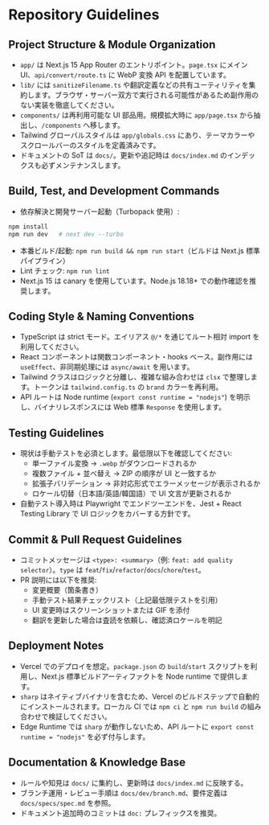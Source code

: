# Repository Guidelines

## Project Structure & Module Organization
- `app/` は Next.js 15 App Router のエントリポイント。`page.tsx` にメイン UI、`api/convert/route.ts` に WebP 変換 API を配置しています。
- `lib/` には `sanitizeFilename.ts` や翻訳定義などの共有ユーティリティを集約します。ブラウザ・サーバー双方で実行される可能性があるため副作用のない実装を徹底してください。
- `components/` は再利用可能な UI 部品用。規模拡大時に `app/page.tsx` から抽出し、`/components` へ移します。
- Tailwind グローバルスタイルは `app/globals.css` にあり、テーマカラーやスクロールバーのスタイルを定義済みです。
- ドキュメントの SoT は `docs/`。更新や追記時は `docs/index.md` のインデックスも必ずメンテナンスします。

## Build, Test, and Development Commands
- 依存解決と開発サーバー起動（Turbopack 使用）:
```bash
npm install
npm run dev   # next dev --turbo
```
- 本番ビルド/起動: `npm run build && npm run start`（ビルドは Next.js 標準パイプライン）
- Lint チェック: `npm run lint`
- Next.js 15 は canary を使用しています。Node.js 18.18+ での動作確認を推奨します。

## Coding Style & Naming Conventions
- TypeScript は strict モード。エイリアス `@/*` を通じてルート相対 import を利用してください。
- React コンポーネントは関数コンポーネント・hooks ベース。副作用には `useEffect`、非同期処理には `async/await` を用います。
- Tailwind クラスはロジックと分離し、複雑な組み合わせは `clsx` で整理します。トークンは `tailwind.config.ts` の `brand` カラーを再利用。
- API ルートは Node runtime (`export const runtime = "nodejs"`) を明示し、バイナリレスポンスには Web 標準 `Response` を使用します。

## Testing Guidelines
- 現状は手動テストを必須とします。最低限以下を確認してください:
  - 単一ファイル変換 → `.webp` がダウンロードされるか
  - 複数ファイル + 並べ替え → ZIP の順序が UI と一致するか
  - 拡張子バリデーション → 非対応形式でエラーメッセージが表示されるか
  - ロケール切替（日本語/英語/韓国語）で UI 文言が更新されるか
- 自動テスト導入時は Playwright でエンドツーエンドを、Jest + React Testing Library で UI ロジックをカバーする方針です。

## Commit & Pull Request Guidelines
- コミットメッセージは `<type>: <summary>`（例: `feat: add quality selector`）。`type` は `feat`/`fix`/`refactor`/`docs`/`chore`/`test`。
- PR 説明には以下を推奨:
  - 変更概要（箇条書き）
  - 手動テスト結果チェックリスト（上記最低限テストを引用）
  - UI 変更時はスクリーンショットまたは GIF を添付
  - 翻訳を更新した場合は査読を依頼し、確認済ロケールを明記

## Deployment Notes
- Vercel でのデプロイを想定。`package.json` の `build`/`start` スクリプトを利用し、Next.js 標準ビルドアーティファクトを Node runtime で提供します。
- `sharp` はネイティブバイナリを含むため、Vercel のビルドステップで自動的にインストールされます。ローカル CI では `npm ci` と `npm run build` の組み合わせで検証してください。
- Edge Runtime では `sharp` が動作しないため、API ルートに `export const runtime = "nodejs"` を必ず付与します。

## Documentation & Knowledge Base
- ルールや知見は `docs/` に集約し、更新時は `docs/index.md` に反映する。
- ブランチ運用・レビュー手順は `docs/dev/branch.md`、要件定義は `docs/specs/spec.md` を参照。
- ドキュメント追加時のコミットは `doc:` プレフィックスを推奨。
